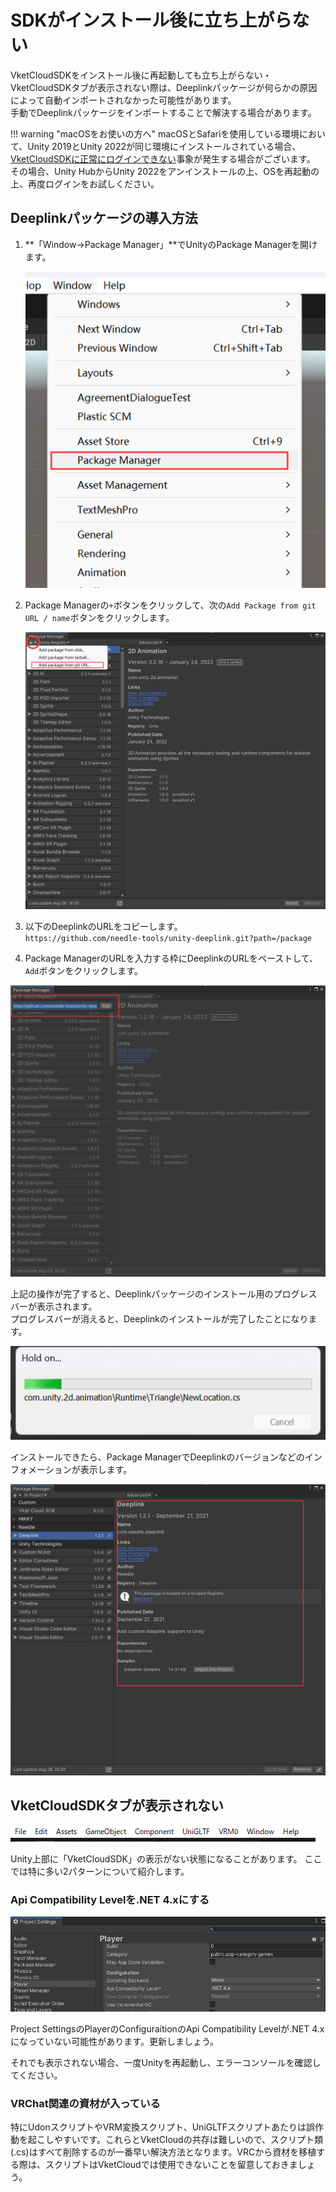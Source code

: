 # SDKがインストール後に立ち上がらない

VketCloudSDKをインストール後に再起動しても立ち上がらない・VketCloudSDKタブが表示されない際は、Deeplinkパッケージが何らかの原因によって自動インポートされなかった可能性があります。<br>
手動でDeeplinkパッケージをインポートすることで解決する場合があります。

!!! warning "macOSをお使いの方へ"
    macOSとSafariを使用している環境において、Unity 2019とUnity 2022が同じ環境にインストールされている場合、[VketCloudSDKに正常にログインできない](../AboutVketCloudSDK/LoginSDK.md)事象が発生する場合がございます。  
    その場合、Unity HubからUnity 2022をアンインストールの上、OSを再起動の上、再度ログインをお試しください。

## Deeplinkパッケージの導入方法

1. **「Window→Package Manager」**でUnityのPackage Managerを開けます。

    ![InstallingDeeplink_1](./img/InstallingDeeplink_1.jpg)

2. Package Managerの`+`ボタンをクリックして、次の`Add Package from git URL / name`ボタンをクリックします。

    ![InstallingDeeplink_2](./img/InstallingDeeplink_2.jpg)

3. 以下のDeeplinkのURLをコピーします。<br>
    `https://github.com/needle-tools/unity-deeplink.git?path=/package`

4. Package ManagerのURLを入力する枠にDeeplinkのURLをペーストして、`Add`ボタンをクリックします。

![InstallingDeeplink_3](./img/InstallingDeeplink_3.jpg)

上記の操作が完了すると、Deeplinkパッケージのインストール用のプログレスバーが表示されます。<br>プログレスバーが消えると、Deeplinkのインストールが完了したことになります。

![InstallingDeeplink_4](./img/InstallingDeeplink_4.jpg)

インストールできたら、Package ManagerでDeeplinkのバージョンなどのインフォメーションが表示します。

![InstallingDeeplink_5](./img/InstallingDeeplink_5.jpg)

## VketCloudSDKタブが表示されない

![InstallingDeeplink_5](./img/InstallingDeeplink_6.jpg)

Unity上部に「VketCloudSDK」の表示がない状態になることがあります。
ここでは特に多い2パターンについて紹介します。

### Api Compatibility Levelを.NET 4.xにする

![InstallingDeeplink_5](./img/InstallingDeeplink_7.jpg)

Project SettingsのPlayerのConfiguraitionのApi Compatibility Levelが.NET 4.xになっていない可能性があります。更新しましょう。

それでも表示されない場合、一度Unityを再起動し、エラーコンソールを確認してください。

### VRChat関連の資材が入っている

特にUdonスクリプトやVRM変換スクリプト、UniGLTFスクリプトあたりは誤作動を起こしやすいです。これらとVketCloudの共存は難しいので、スクリプト類(.cs)はすべて削除するのが一番早い解決方法となります。VRCから資材を移植する際は、スクリプトはVketCloudでは使用できないことを留意しておきましょう。
